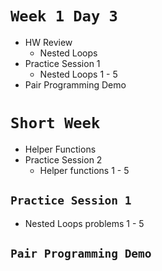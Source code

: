 # `Week 1 Day 3`

- HW Review
  - Nested Loops
- Practice Session 1
  - Nested Loops 1 - 5
- Pair Programming Demo


# `Short Week`
- Helper Functions
- Practice Session 2
  - Helper functions 1 - 5


## `Practice Session 1`

- Nested Loops problems 1 - 5

## `Pair Programming Demo`
